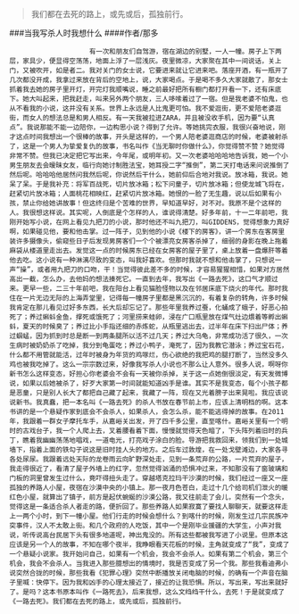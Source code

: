 > 我们都在去死的路上，或先或后，孤独前行。

###当我写杀人时我想什么
####作者/那多

						有一次和朋友们自驾游，宿在湖边的别墅，一人一幢。房子上下两层，家具少，便显得空荡荡，地面上浮了一层浅灰。夜里微凉，大家聚在其中一间说话，关上门，又被吹开，如是者二。我对关门的女士说，它要进来就让它进来吧。落座开酒，有一瓶开了几次都没开成，我拿过来放在背后的空地上，说，大家喝点。于是喝不多久大家就散了，那女士抓着我去她的房子里开灯，开完灯我顺嘴说，睡之前最好把所有橱门都打开看一下，还有床底下。她大叫起来，把我赶走，叫来另外两个朋友，三人哆嗦着过了一宿。但是我老婆不怕鬼，也从不看我的小说，这并没有关系。世界上永远是人比鬼更可怕。我不爱逛街，更不爱陪老婆逛街，而女人的想法总是和男人相反。有一天我被拉进ZARA，并且被没收手机，因为要“认真点”。我说那能不能一边陪你，一边构思小说？得到了允许。等她挑完衣服，我很兴奋地说，刚才这点时间我想出一个很棒的故事，开头是这样的，一个男人陪老婆逛商店的时候，老婆被射杀了，这是一个男人为挚爱复仇的故事，书名叫作《当无聊时你做什么》，你觉得赞不赞？她觉得非常不赞。但我已决定把它写出来，今年尾，或明年初。又一次老婆哈哈哈地告诉我，她一个小男生朋友去会暧昧女友，临行向她讨制胜法宝，她耳授二字“推倒”，第二天打电话来问说推倒了然后呢。哈哈哈他居然问我然后呢，你说然后干什么，她前仰后合地对我说。放冰箱，我说。她呆了呆。于是我补充：将军百战死，切片放冰箱；松下问童子，切片放冰箱；但使龙城飞将在，赶紧切片放冰箱；人面桃花相映红，赶紧切片放冰箱。她恨的一脸了无生趣，说以后如果有小孩，禁止你给她讲故事！但这终归是个苦难的世界，早知道早好，对不对。我原不是个这样的人。我很想这样说。其实呢，人倒底是个怎样的人，谁说得清楚。好多年前，十一二年前吧，我刚开始写小说，在网上看见九把刀的小说，那时他还不叫九把刀，叫GIDDENS，觉得想象力真好啊，如果碰见他，要和他击掌。过一阵子，见到他的小说《楼下的房客》，讲一个房东在客房里装许多摄像头，偷窥些日子后发现男房客们一个个被漂亮女房客杀掉了，细弱的身影在晚上拖着麻袋从楼道里走出去。发觉这一点的时候房东已经在女房客的屋子里了，桌上放着一盘爆肝等着他去吃。这小说有一种淋漓尽致的变态，叫我好喜欢。但那时我就不想和他击掌了，只想说一声“操”，或者用九把刀的口吻，干！当觉得彼此差不多的时候，才容易猩猩相惜，如果对方居然高出一截，怎么办，去他妈的想法揍死它。一直到去年，我写出《一路去死》，这口气才顺过来。更早一些，二三十年前吧，我在阳台上看见猫脸怪物以及在邻居床底下烧火的年代。那时我住在一片无边无际的上海弄堂里，记得每一幢房子里都是黑沉沉的，有着复杂的转角，许多时候我肯定在那儿看见过好多东西，长大后却忘记了。那些年里我养过蚕，化蛹成了蛾子，好恶心拍死了；养过蝌蚪金鱼，撑死或饿死了；河里捞来蛙卵，浸在广口瓶里放在煤气灶边煨着等孵出蝌蚪，夏天的时候臭了；养过比小手指还细的赤炼蛇，从瓶里逃出去，过半年在床下扫出尸体；养过蝈蜢，因为抓到时总是断一到两条腿所以活不过几天；养过大乌龟，非常成功活了很久，一次生病时被奶奶杀了吃掉，我分到龟蛋吃；养过小鸭子，淹死了，因为我教它潜泳；养过宝石花，什么都不用管就能活，过年时被身为年货的鸡啄烂，伤心欲绝的我把鸡的腿打断了，当然没多久鸡也被我吃掉了。这么一宗宗数过来，好像我写杀人小说也不那么让人意外。很多人说，啊呀你新书怎么这样变态，好担心你老婆会不会有一天被你杀掉，关于这一点她倒很淡定，有天发微博说，如果以后她被杀了，好歹大家第一时间就能知道凶手是谁。其实不是我变态，每个小孩子都是恶童，只是别人长大了都把自己藏了起来，我藏了一阵，现在又光着膀子出来晃啦。我应该说说新书。我真蠢，把一本名叫《一路去死》的杀人书放在春节前上市，应该上清明档的啊。这本书讲的是一个悬疑作家到底会不会杀人，如果杀人，会怎么杀，能不能逃得掉的故事。在2011年，我跟着一群女子摩托车手，从嘉峪关出发，开了四千多公里，直至喀什。嘉峪关里有一个明时的古戏台子，我一个人爬上去，叉着腰看着下面，慢慢就觉得天色暗了，下头阵列着旧时的兵丁，瞧着我幽幽荡荡地唱戏，一道电光，打亮戏子涂白的脸。导游把我救回来，领我们到一处城墙下，指着上面的铁勾子说这是旧时挂人头的地方。之后车过敦煌，在一处戈壁滩边，大家各寻各处尿尿。我跟着远处天际的龙卷雨云向旷野深处走，见到一条荒弃的公路，一片荒弃的屋子，我走得很近了，看清了屋子外墙上的红字，忽然觉得汹涌的恐惧冲过来，不知那没有了窗玻璃和门板的洞里曾发生过什么，竟吓得扭头走了。穿越塔克拉玛干沙漠的时候，我们经过一座又一座孤独的养路人小屋，夜宿在沙漠中央的小镇上。那一夜月色苍白，走过十几个给司机们泄火的暖红色小屋，就算出了镇子，前方是起伏蜿蜒的沙漠公路，我又往前走了会儿，突然有一个念头，觉得这是一条适合杀人者走的路，便折回了。那些养路人如果寂寞了要找人聊聊天，就要这样走上一两个小时，到下一幢小屋。他们行走的时候会想什么？到喀什的时候，刚发生过几宗民族冲突事件，汉人不太敢上街。和几个政府的人吃饭，其中一个是刚毕业援疆的大学生，小声对我说，听传说高台民居下头有很多地道呢，神出鬼没的。所有这些都被我写进了小说里。但原本这应该是另一个人的故事，不知在哪个夜半，我睁眼看天花板的时候，主角就变成了“我”，变成了一个悬疑小说家。我开始问自己，如果有一个机会，我会不会杀人。如果有第二个机会，第三个机会，我会不会杀人。当我进入那些臆想出的情境时，我是否变成了另一个我。那些我看迪弗小说突然合拢的时候，那些我看《犯罪心理》突然中断播放关闭电脑的时候，的确有一个声音在脑子里喊：快停下。因为我和凶手的心理太接近了，接近的让我恐惧。所以，写出来，写出来就好了。是吗？这本书原本叫作《一路死去》，后来我想，这么文绉绉干什么，去死！于是就变成了《一路去死》。我们都在去死的路上，或先或后，孤独前行。			  		
